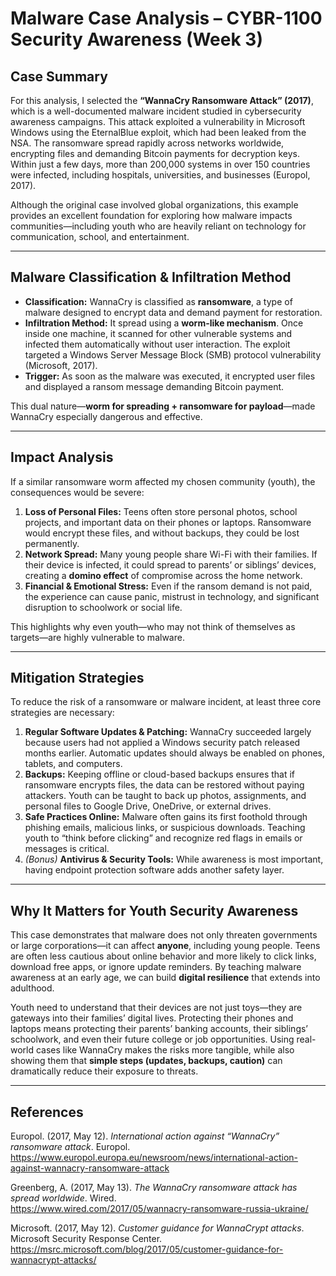 # Malware Case Analysis – CYBR-1100 Security Awareness (Week 3)

## Case Summary  
For this analysis, I selected the **“WannaCry Ransomware Attack” (2017)**, which is a well-documented malware incident studied in cybersecurity awareness campaigns. This attack exploited a vulnerability in Microsoft Windows using the EternalBlue exploit, which had been leaked from the NSA. The ransomware spread rapidly across networks worldwide, encrypting files and demanding Bitcoin payments for decryption keys. Within just a few days, more than 200,000 systems in over 150 countries were infected, including hospitals, universities, and businesses (Europol, 2017).

Although the original case involved global organizations, this example provides an excellent foundation for exploring how malware impacts communities—including youth who are heavily reliant on technology for communication, school, and entertainment.  

---

## Malware Classification & Infiltration Method  
- **Classification:** WannaCry is classified as **ransomware**, a type of malware designed to encrypt data and demand payment for restoration.  
- **Infiltration Method:** It spread using a **worm-like mechanism**. Once inside one machine, it scanned for other vulnerable systems and infected them automatically without user interaction. The exploit targeted a Windows Server Message Block (SMB) protocol vulnerability (Microsoft, 2017).  
- **Trigger:** As soon as the malware was executed, it encrypted user files and displayed a ransom message demanding Bitcoin payment.  

This dual nature—**worm for spreading + ransomware for payload**—made WannaCry especially dangerous and effective.  

---

## Impact Analysis  
If a similar ransomware worm affected my chosen community (youth), the consequences would be severe:  

1. **Loss of Personal Files:** Teens often store personal photos, school projects, and important data on their phones or laptops. Ransomware would encrypt these files, and without backups, they could be lost permanently.  
2. **Network Spread:** Many young people share Wi-Fi with their families. If their device is infected, it could spread to parents’ or siblings’ devices, creating a **domino effect** of compromise across the home network.  
3. **Financial & Emotional Stress:** Even if the ransom demand is not paid, the experience can cause panic, mistrust in technology, and significant disruption to schoolwork or social life.  

This highlights why even youth—who may not think of themselves as targets—are highly vulnerable to malware.  

---

## Mitigation Strategies  
To reduce the risk of a ransomware or malware incident, at least three core strategies are necessary:  

1. **Regular Software Updates & Patching:** WannaCry succeeded largely because users had not applied a Windows security patch released months earlier. Automatic updates should always be enabled on phones, tablets, and computers.  
2. **Backups:** Keeping offline or cloud-based backups ensures that if ransomware encrypts files, the data can be restored without paying attackers. Youth can be taught to back up photos, assignments, and personal files to Google Drive, OneDrive, or external drives.  
3. **Safe Practices Online:** Malware often gains its first foothold through phishing emails, malicious links, or suspicious downloads. Teaching youth to “think before clicking” and recognize red flags in emails or messages is critical.  
4. *(Bonus)* **Antivirus & Security Tools:** While awareness is most important, having endpoint protection software adds another safety layer.  

---

## Why It Matters for Youth Security Awareness  
This case demonstrates that malware does not only threaten governments or large corporations—it can affect **anyone**, including young people. Teens are often less cautious about online behavior and more likely to click links, download free apps, or ignore update reminders. By teaching malware awareness at an early age, we can build **digital resilience** that extends into adulthood.  

Youth need to understand that their devices are not just toys—they are gateways into their families’ digital lives. Protecting their phones and laptops means protecting their parents’ banking accounts, their siblings’ schoolwork, and even their future college or job opportunities. Using real-world cases like WannaCry makes the risks more tangible, while also showing them that **simple steps (updates, backups, caution)** can dramatically reduce their exposure to threats.  

---

## References  
Europol. (2017, May 12). *International action against “WannaCry” ransomware attack*. Europol.  
https://www.europol.europa.eu/newsroom/news/international-action-against-wannacry-ransomware-attack  

Greenberg, A. (2017, May 13). *The WannaCry ransomware attack has spread worldwide*. Wired.  
https://www.wired.com/2017/05/wannacry-ransomware-russia-ukraine/  

Microsoft. (2017, May 12). *Customer guidance for WannaCrypt attacks*. Microsoft Security Response Center.  
https://msrc.microsoft.com/blog/2017/05/customer-guidance-for-wannacrypt-attacks/  
